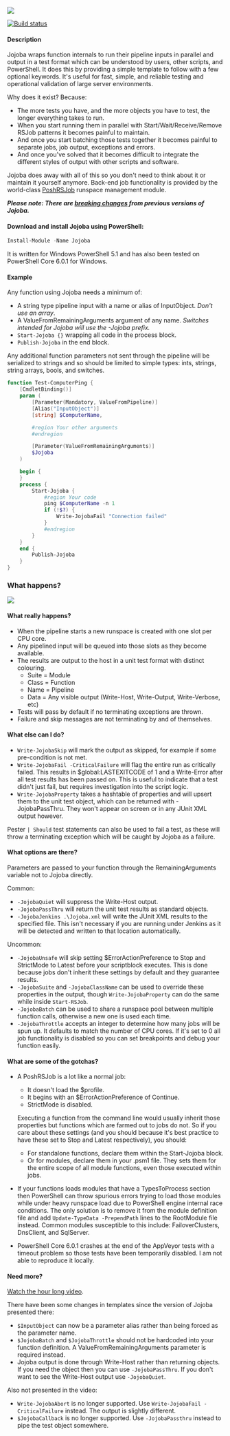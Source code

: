 ![][1]

[![Build status](https://ci.appveyor.com/api/projects/status/oefdf90a75hqsk69?svg=true)](https://ci.appveyor.com/project/codykonior/jojoba)

#### Description

Jojoba wraps function internals to run their pipeline inputs in parallel and output in a test format which can be understood by users, other scripts, and PowerShell. It does this by providing a simple template to follow with a few optional keywords. It's useful for fast, simple, and reliable testing and operational validation of large server environments.

Why does it exist? Because:
* The more tests you have, and the more objects you have to test, the longer everything takes to run.
* When you start running them in parallel with Start/Wait/Receive/Remove RSJob patterns it becomes painful to maintain.
* And once you start batching those tests together it becomes painful to separate jobs, job output, exceptions and errors.
* And once you've solved that it becomes difficult to integrate the different styles of output with other scripts and software.

Jojoba does away with all of this so you don't need to think about it or maintain it yourself anymore. Back-end job functionality is provided by the world-class [PoshRSJob][4] runspace management module.

___Please note: There are [breaking changes](#need-more) from previous versions of Jojoba.___

#### Download and install Jojoba using PowerShell:

``` powershell
Install-Module -Name Jojoba
```

It is written for Windows PowerShell 5.1 and has also been tested on PowerShell Core 6.0.1 for Windows.

#### Example

Any function using Jojoba needs a minimum of:
* A string type pipeline input with a name or alias of InputObject. _Don't use an array_.
* A ValueFromRemainingArguments argument of any name. _Switches intended for Jojoba will use the -Jojoba prefix._
* `Start-Jojoba {}` wrapping all code in the process block.
* `Publish-Jojoba` in the end block.

Any additional function parameters not sent through the pipeline will be serialized to strings and so should be limited to simple types: ints, strings, string arrays, bools, and switches.

``` powershell
function Test-ComputerPing {
    [CmdletBinding()]
    param (
        [Parameter(Mandatory, ValueFromPipeline)]
        [Alias("InputObject")]
        [string] $ComputerName,

        #region Your other arguments
        #endregion

        [Parameter(ValueFromRemainingArguments)]
        $Jojoba
    )

    begin {
    }
    process {
        Start-Jojoba {
            #region Your code
            ping $ComputerName -n 1
            if (!$?) {
                Write-JojobaFail "Connection failed"
            }
            #endregion
        }
    }
    end {
        Publish-Jojoba
    }
}
```

### What happens?

![][2]

#### What really happens?

* When the pipeline starts a new runspace is created with one slot per CPU core.
* Any pipelined input will be queued into those slots as they become available.
* The results are output to the host in a unit test format with distinct colouring.
  * Suite = Module
  * Class = Function
  * Name = Pipeline
  * Data = Any visible output (Write-Host, Write-Output, Write-Verbose, etc)
* Tests will pass by default if no terminating exceptions are thrown.
* Failure and skip messages are not terminating by and of themselves.

#### What else can I do?

* `Write-JojobaSkip` will mark the output as skipped, for example if some pre-condition is not met.
* `Write-JojobaFail -CriticalFailure` will flag the entire run as critically failed. This results in $global:LASTEXITCODE of 1 and a Write-Error after all test results has been passed on. This is useful to indicate that a test didn't just fail, but requires investigation into the script logic.
* `Write-JojobaProperty` takes a hashtable of properties and will upsert them to the unit test object, which can be returned with -JojobaPassThru. They won't appear on screen or in any JUnit XML output however.

Pester `| Should` test statements can also be used to fail a test, as these will throw a terminating exception which will be caught by Jojoba as a failure.

#### What options are there?

Parameters are passed to your function through the RemainingArguments variable not to Jojoba directly.

Common:

* `-JojobaQuiet` will suppress the Write-Host output.
* `-JojobaPassThru` will return the unit test results as standard objects.
* `-JojobaJenkins .\Jojoba.xml` will write the JUnit XML results to the specified file. This isn't necessary if you are running under Jenkins as it will be detected and written to that location automatically.

Uncommon:

* `-JojobaUnsafe` will skip setting $ErrorActionPreference to Stop and StrictMode to Latest before your scriptblock executes. This is done because jobs don't inherit these settings by default and they guarantee results.
* `-JojobaSuite` and `-JojobaClassName` can be used to override these properties in the output, though `Write-JojobaProperty` can do the same while inside `Start-RSJob`.
* `-JojobaBatch` can be used to share a runspace pool between multiple function calls, otherwise a new one is used each time.
* `-JojobaThrottle` accepts an integer to determine how many jobs will be spun up. It defaults to match the number of CPU cores. If  it's set to 0 all job functionality is disabled so you can set breakpoints and debug your function easily.

#### What are some of the gotchas?

* A PoshRSJob is a lot like a normal job:
  * It doesn't load the $profile.
  * It begins with an $ErrorActionPreference of Continue.
  * StrictMode is disabled.

  Executing a function from the command line would usually inherit those properties but functions which are farmed out to jobs do not. So if you care about these settings (and you should because it's best practice to have these set to Stop and Latest respectively), you should:

  * For standalone functions, declare them within the Start-Jojoba block.
  * Or for modules, declare them in your .psm1 file. They sets them for the entire scope of all module functions, even those executed within jobs.
* If your functions loads modules that have a TypesToProcess section then PowerShell can throw spurious errors trying to load those modules while under heavy runspace load due to PowerShell engine internal race conditions. The only solution is to remove it from the module definition file and add `Update-TypeData -PrependPath` lines to the RootModule file instead. Common modules susceptible to this include: FailoverClusters, DnsClient, and SqlServer.
* PowerShell Core 6.0.1 crashes at the end of the AppVeyor tests with a timeout problem so those tests have been temporarily disabled. I am not able to reproduce it locally.

#### Need more?

[Watch the hour long video][3].

There have been some changes in templates since the version of Jojoba presented there:

* `$InputObject` can now be a parameter alias rather than being forced as the parameter name.
* `$JojobaBatch` and `$JojobaThrottle` should not be hardcoded into your function definition. A ValueFromRemainingArguments parameter is required instead.
* Jojoba output is done through Write-Host rather than returning objects. If you need the object then you can use `-JojobaPassThru`. If you don't want to see the Write-Host output use `-JojobaQuiet`.

Also not presented in the video:

* `Write-JojobaAbort` is no longer supported. Use `Write-JojobaFail -CriticalFailure` instead. The output is slightly different.
* `$JojobaCallback` is no longer supported. Use `-JojobaPassthru` instead to pipe the test object somewhere.

[1]: Images/Jojoba.png
[2]: Images/Test-ComputerPing.gif
[3]: https://www.youtube.com/watch?v=Ov-1n7H-tdQ
[4]: https://github.com/proxb/PoshRSJob
